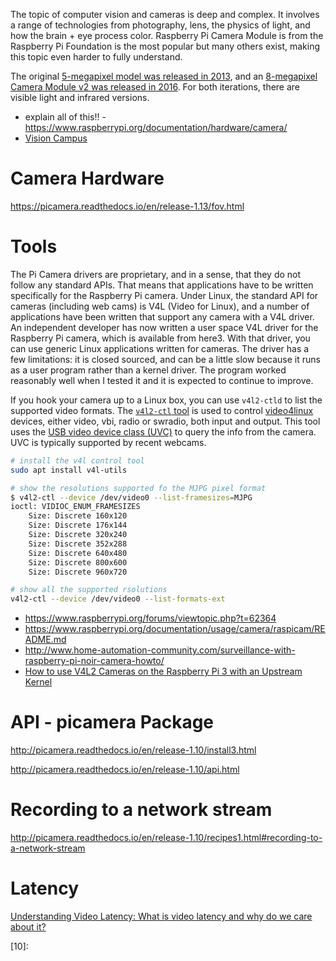 <!--
Maintainer:   jeffskinnerbox@yahoo.com / www.jeffskinnerbox.me
Version:      0.4.0
-->


The topic of computer vision and cameras is deep and complex.
It involves a range of technologies from photography,
lens, the physics of light, and how the brain + eye process color.
Raspberry Pi Camera Module is from the Raspberry Pi Foundation
is the most popular but many others exist,
making this topic even harder to fully understand.

The original [5-megapixel model was released in 2013][01],
and an [8-megapixel Camera Module v2 was released in 2016][02].
For both iterations, there are visible light and infrared versions.


* explain all of this!! - https://www.raspberrypi.org/documentation/hardware/camera/
* [Vision Campus](https://www.youtube.com/playlist?list=PLULhsSsX_9ge4g9maUkFGGLaG5S8_CiAC)

#  Camera Hardware
https://picamera.readthedocs.io/en/release-1.13/fov.html

# Tools
The Pi Camera drivers are proprietary, and in a sense,
that they do not follow any standard APIs.
That means that applications have to be written specifically for the Raspberry Pi camera.
Under Linux, the standard API for cameras (including web cams) is V4L (Video for Linux), and a number of applications have been written that support any camera with a V4L driver. An independent developer has now written a user space V4L driver for the Raspberry Pi camera, which is available from here3. With that driver, you can use generic Linux applications written for cameras. The driver has a few limitations: it is closed sourced, and can be a little slow because it runs as a user program rather than a kernel driver. The program worked reasonably well when I tested it and it is expected to continue to improve.

If you hook your camera up to a Linux box,
you can use `v4l2-ctld` to list the supported video formats.
The [`v4l2-ctl` tool][05] is used to control [video4linux][04] devices,
either video, vbi, radio or swradio, both input and output.
This tool uses the [USB video device class (UVC)][03] to query the info from the camera.
UVC is typically supported by recent webcams.

```bash
# install the v4l control tool
sudo apt install v4l-utils

# show the resolutions supported fo the MJPG pixel format
$ v4l2-ctl --device /dev/video0 --list-framesizes=MJPG
ioctl: VIDIOC_ENUM_FRAMESIZES
	Size: Discrete 160x120
	Size: Discrete 176x144
	Size: Discrete 320x240
	Size: Discrete 352x288
	Size: Discrete 640x480
	Size: Discrete 800x600
	Size: Discrete 960x720

# show all the supported rsolutions
v4l2-ctl --device /dev/video0 --list-formats-ext
```
* https://www.raspberrypi.org/forums/viewtopic.php?t=62364
* https://www.raspberrypi.org/documentation/usage/camera/raspicam/README.md
* http://www.home-automation-community.com/surveillance-with-raspberry-pi-noir-camera-howto/
* [How to use V4L2 Cameras on the Raspberry Pi 3 with an Upstream Kernel](https://blogs.s-osg.org/use-v4l2-cameras-raspberry-pi-3-upstream-kernel/)

# API - picamera Package
http://picamera.readthedocs.io/en/release-1.10/install3.html

http://picamera.readthedocs.io/en/release-1.10/api.html

# Recording to a network stream
http://picamera.readthedocs.io/en/release-1.10/recipes1.html#recording-to-a-network-stream

# Latency
[Understanding Video Latency: What is video latency and why do we care about it?](http://www.vision-systems.com/content/dam/VSD/solutionsinvision/Resources/Sensoray_video-latency_article_FINAL.pdf)



[01]:https://www.raspberrypi.org/blog/camera-board-available-for-sale/
[02]:https://www.raspberrypi.org/blog/new-8-megapixel-camera-board-sale-25/
[03]:https://en.wikipedia.org/wiki/USB_video_device_class
[04]:https://en.wikipedia.org/wiki/Video4Linux
[05]:http://trac.gateworks.com/wiki/linux/v4l2
[06]:
[07]:
[08]:
[09]:
[10]:
